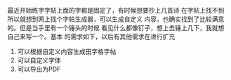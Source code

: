 最近开始练字字帖上面的字都是固定了，有时候想要抄上几首诗
在字帖上找不到所以就想到网上找个字帖生成器，可以生成自定义
内容，也确实找到了比较满意的。但是当手里有一个锤头的时候
看见什么都像钉子，想上去锤上几下，我就想自己来写一个。基本
的需求如下，以后有其他需求在进行扩充

1. 可以根据自定义内容生成田字格字帖
2. 可以自定义字体
3. 可以导出为PDF
